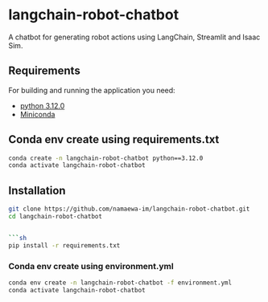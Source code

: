# langchain-robot-chatbot
A chatbot for generating robot actions using LangChain, Streamlit and Isaac Sim.

## Requirements

For building and running the application you need:

- [python 3.12.0](https://www.python.org/)
- [Miniconda](https://docs.anaconda.com/miniconda/)

## Conda env create using requirements.txt

```sh
conda create -n langchain-robot-chatbot python==3.12.0
conda activate langchain-robot-chatbot
```

## Installation

```sh
git clone https://github.com/namaewa-im/langchain-robot-chatbot.git
cd langchain-robot-chatbot


```sh
pip install -r requirements.txt
```

### Conda env create using environment.yml
```sh
conda env create -n langchain-robot-chatbot -f environment.yml
conda activate langchain-robot-chatbot
```

